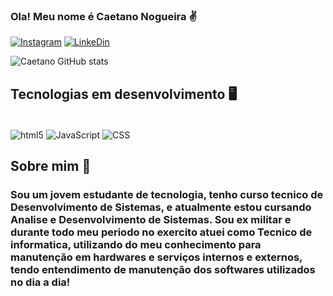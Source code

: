 
### Ola! Meu nome é Caetano Nogueira ✌️

[![Instagram](https://img.shields.io/badge/Instagram-E4405F?style=for-the-badge&logo=instagram&logoColor=white)](https://www.instagram.com/ctn_nog/?hl=pt-br)
[![LinkeDin](https://img.shields.io/badge/LinkedIn-0077B5?style=for-the-badge&logo=linkedin&logoColor=white)](https://www.linkedin.com/in/caetano-nogueira-478600208/)

![Caetano GitHub stats](https://github-readme-stats.vercel.app/api?username=Kacaetano&show_icons=true&theme=tokyonight)

## Tecnologias em desenvolvimento 🖥️

<div style="display: inline_block"><br/>
    <img align="center" alt="html5" src="https://img.shields.io/badge/HTML-239120?style=for-the-badge&logo=html5&logoColor=white">
    <img align="center" alt="JavaScript" src="https://img.shields.io/badge/JavaScript-F7DF1E?style=for-the-badge&logo=javascript&logoColor=black">
    <img align="center" alt="CSS" src="https://img.shields.io/badge/CSS-239120?&style=for-the-badge&logo=css3&logoColor=white">
</div>

## Sobre mim 🧐

### Sou um jovem estudante de tecnologia, tenho curso tecnico de Desenvolvimento de Sistemas, e atualmente estou cursando Analise e Desenvolvimento de Sistemas. Sou ex militar e durante todo meu periodo no exercito atuei como Tecnico de informatica, utilizando do meu conhecimento para manutenção em hardwares e serviços internos e externos, tendo entendimento de manutenção dos softwares utilizados no dia a dia!
